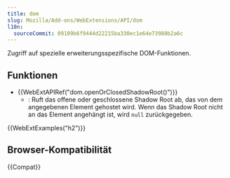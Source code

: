 ```yaml
---
title: dom
slug: Mozilla/Add-ons/WebExtensions/API/dom
l10n:
  sourceCommit: 09109b6f9444d22215ba330ec1e64e73980b2a6c
---
```


Zugriff auf spezielle erweiterungsspezifische DOM-Funktionen.

## Funktionen

- {{WebExtAPIRef("dom.openOrClosedShadowRoot()")}}
  - : Ruft das offene oder geschlossene Shadow Root ab, das von dem angegebenen Element gehostet wird. Wenn das Shadow Root nicht an das Element angehängt ist, wird `null` zurückgegeben.

{{WebExtExamples("h2")}}

## Browser-Kompatibilität

{{Compat}}
